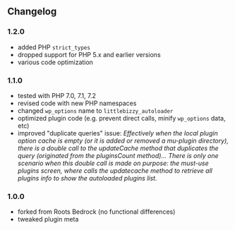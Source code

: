 ## Changelog

### 1.2.0
* added PHP `strict_types`
* dropped support for PHP 5.x and earlier versions
* various code optimization

### 1.1.0
* tested with PHP 7.0, 7.1, 7.2
* revised code with new PHP namespaces
* changed `wp_options` name to `littlebizzy_autoloader`
* optimized plugin code (e.g. prevent direct calls, minify `wp_options` data, etc)
* improved "duplicate queries" issue: *Effectively when the local plugin option cache is empty (or it is added or removed a mu-plugin directory), there is a double call to the updateCache method that duplicates the query (originated from the pluginsCount method)... There is only one scenario when this double call is made on purpose: the must-use plugins screen, where calls the updatecache method to retrieve all plugins info to show the autoloaded plugins list.*

### 1.0.0
* forked from Roots Bedrock (no functional differences)
* tweaked plugin meta
